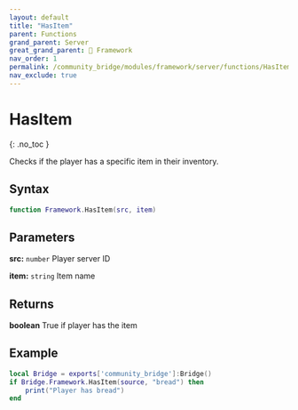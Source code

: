 ```yaml
---
layout: default
title: "HasItem"
parent: Functions
grand_parent: Server
great_grand_parent: 🧩 Framework
nav_order: 1
permalink: /community_bridge/modules/framework/server/functions/HasItem/
nav_exclude: true
---
```


# HasItem
{: .no_toc }

Checks if the player has a specific item in their inventory.

## Syntax

```lua
function Framework.HasItem(src, item)
```

## Parameters

**src:** `number`
Player server ID

**item:** `string`
Item name

## Returns

**boolean**
True if player has the item

## Example

```lua
local Bridge = exports['community_bridge']:Bridge()
if Bridge.Framework.HasItem(source, "bread") then
    print("Player has bread")
end
```